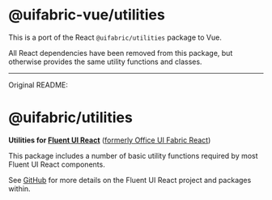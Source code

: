 # @uifabric-vue/utilities
This is a port of the React `@uifabric/utilities` package to Vue.

All React dependencies have been removed from this package, but otherwise provides the same utility functions and
classes.

---

Original README:

# @uifabric/utilities

**Utilities for [Fluent UI React](https://developer.microsoft.com/en-us/fluentui)**
([formerly Office UI Fabric React](https://developer.microsoft.com/en-us/office/blogs/ui-fabric-is-evolving-into-fluent-ui/))

This package includes a number of basic utility functions required by most Fluent UI React components.

See [GitHub](https://github.com/microsoft/fluentui) for more details on the Fluent UI React project and packages within.
